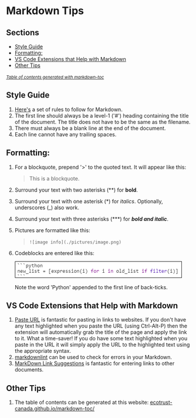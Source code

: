 # Markdown Tips

## Sections

- [Style Guide](#style-guide)
- [Formatting:](#formatting-)
- [VS Code Extensions that Help with Markdown](#vs-code-extensions-that-help-with-markdown)
- [Other Tips](#other-tips)

<small><i><a href='http://ecotrust-canada.github.io/markdown-toc/'>Table of contents generated with markdown-toc</a></i></small>

## Style Guide

1. [Here's](https://github.com/DavidAnson/markdownlint/blob/v0.16.0/doc/Rules.md) a set of rules to follow for Markdown.
1. The first line should always be a level-1 ('#') heading containing the title of the document. The title does not have to be the same as the filename.
1. There must always be a blank line at the end of the document.
1. Each line cannot have any trailing spaces.

## Formatting:

1. For a blockquote, prepend '>' to the quoted text. It will appear like this:
    > This is a blockquote.
1. Surround your text with two asterisks (**) for **bold**.
1. Surround your text with one asterisk (*) for *italics*. Optionally, underscores (_) also work.
1. Surround your text with three asterisks (***) for ***bold and italic***.
1. Pictures are formatted like this:<br>
    > ```![image info](./pictures/image.png)```
1. Codeblocks are entered like this:

    ![code-block](./images/code-block.png)

    Note the word 'Python' appended to the first line of back-ticks.
    
## VS Code Extensions that Help with Markdown

1. [Paste URL](https://marketplace.visualstudio.com/items?itemName=kukushi.pasteurl) is fantastic for pasting in links to websites. If you don't have any text highlighted when you paste the URL (using Ctrl-Alt-P) then the extension will automatically grab the title of the page and apply the link to it. What a time-saver! If you do have some text highlighted when you paste in the URL it will simply apply the URL to the highlighted text using the appropriate syntax.
1. [markdownlint](https://marketplace.visualstudio.com/items?itemName=DavidAnson.vscode-markdownlint) can be used to check for errors in your Markdown.
1. [MarkDown Link Suggestions](https://marketplace.visualstudio.com/items?itemName=TomasHubelbauer.vscode-markdown-link-suggestions) is fantastic for entering links to other documents.

## Other Tips

1. The table of contents can be generated at this website: [ecotrust-canada.github.io/markdown-toc/](https://ecotrust-canada.github.io/markdown-toc/)
